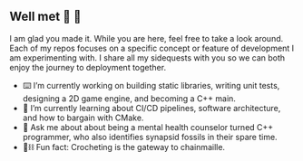 ## Well met 👋 🦕

I am glad you made it. While you are here, feel free to take a look around. Each of my repos focuses on a specific concept or feature of development I am experimenting with. I share all my sidequests with you so we can both enjoy the journey to deployment together.


- ⌨️ I’m currently working on building static libraries, writing unit tests, designing a 2D game engine, and becoming a C++ main.
- 🧠 I’m currently learning about CI/CD pipelines, software architecture, and how to bargain with CMake.
- 💬 Ask me about about being a mental health counselor turned C++ programmer, who also identifies synapsid fossils in their spare time.
- 🧶⛓️ Fun fact: Crocheting is the gateway to chainmaille.
